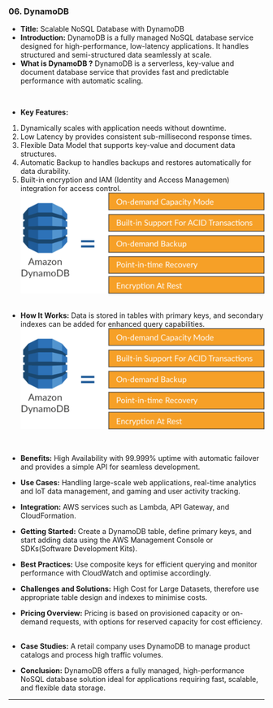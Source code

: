 ### 06. DynamoDB


* **Title:** Scalable NoSQL Database with DynamoDB
&nbsp;
* **Introduction:**
DynamoDB is a fully managed NoSQL database service designed for high-performance, low-latency applications. It handles structured and semi-structured data seamlessly at scale.
&nbsp;
* **What is DynamoDB ?**
DynamoDB is a serverless, key-value and document database service that provides fast and predictable performance with automatic scaling.

&nbsp;
* **Key Features:**
1. Dynamically scales with application needs without downtime.
2. Low Latency by provides consistent sub-millisecond response times.
3. Flexible Data Model that supports key-value and document data structures.
4. Automatic Backup to handles backups and restores automatically for data durability.
5. Built-in encryption and IAM (Identity and Access Managemen) integration for access control.
![alt text](<Assets/DynamoDB - 1.png>)
&nbsp;
* **How It Works:**
Data is stored in tables with primary keys, and secondary indexes can be added for enhanced query capabilities.
![alt text](<Assets/DynamoDB - 1.png>)

&nbsp;
* **Benefits:**
High Availability with 99.999% uptime with automatic failover and provides a simple API for seamless development.
&nbsp;
* **Use Cases:**
Handling large-scale web applications, real-time analytics and IoT data management, and gaming and user activity tracking.
&nbsp;

* **Integration:**
AWS services such as Lambda, API Gateway, and CloudFormation.
&nbsp;
* **Getting Started:**
Create a DynamoDB table, define primary keys, and start adding data using the AWS Management Console or SDKs(Software Development Kits).
&nbsp;
* **Best Practices:**
Use composite keys for efficient querying and monitor performance with CloudWatch and optimise accordingly.
&nbsp;
* **Challenges and Solutions:**
High Cost for Large Datasets, therefore use appropriate table design and indexes to minimise costs.
&nbsp;
* **Pricing Overview:**
Pricing is based on provisioned capacity or on-demand requests, with options for reserved capacity for cost efficiency.
&nbsp;
* **Case Studies:**
A retail company uses DynamoDB to manage product catalogs and process high traffic volumes.
&nbsp;
* **Conclusion:**
DynamoDB offers a fully managed, high-performance NoSQL database solution ideal for applications requiring fast, scalable, and flexible data storage.
****